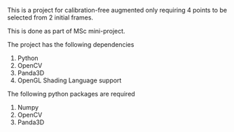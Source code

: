 This is a project for calibration-free augmented only requiring 4 points to be selected from 2 initial frames.

This is done as part of MSc mini-project.

The project has the following dependencies
1) Python
2) OpenCV
3) Panda3D
4) OpenGL Shading Language support

The following python packages are required
1) Numpy
2) OpenCV
3) Panda3D